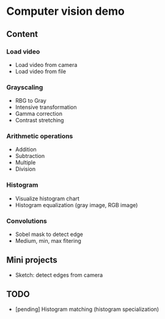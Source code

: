 # Computer vision demo

## Content

### Load video
* Load video from camera
* Load video from file

### Grayscaling
* RBG to Gray 
* Intensive transformation
* Gamma correction
* Contrast stretching

### Arithmetic operations
* Addition
* Subtraction
* Multiple
* Division

### Histogram
* Visualize histogram chart
* Histogram equalization (gray image, RGB image)

### Convolutions
- Sobel mask to detect edge
- Medium, min, max fitering

## Mini projects
* Sketch: detect edges from camera


## TODO
* [pending] Histogram matching (histogram specialization)
